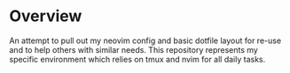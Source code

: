# Overview

An attempt to pull out my neovim config and basic dotfile layout for re-use and to help others with similar needs.
This repository represents my specific environment which relies on tmux and nvim for all daily tasks.

